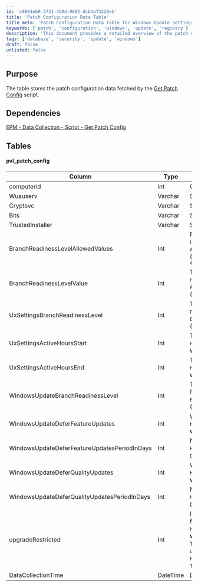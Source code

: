 ```yaml
---
id: 'c9891eb9-3731-4b0d-9882-dcb4a73229eb'
title: 'Patch Configuration Data Table'
title_meta: 'Patch Configuration Data Table for Windows Update Settings'
keywords: ['patch', 'configuration', 'windows', 'update', 'registry']
description: 'This document provides a detailed overview of the patch configuration data table, including the structure, dependencies, and the specific columns used to store Windows Update settings. It outlines the types and explanations of each column, which include service startup types and branch readiness levels, as well as the data collection methodology from the Windows registry.'
tags: ['database', 'security', 'update', 'windows']
draft: false
unlisted: false
---
```

## Purpose

The table stores the patch configuration data fetched by the [Get Patch Config](<../scripts/Get Patch Config.md>) script.

## Dependencies

[EPM - Data Collection - Script - Get Patch Config](<../scripts/Get Patch Config.md>)

## Tables

#### pvl_patch_config

| Column                                      | Type      | Explanation                                                                                          |
|---------------------------------------------|-----------|------------------------------------------------------------------------------------------------------|
| computerid                                  | int       | Computerid                                                                                           |
| Wuauserv                                    | Varchar   | Startup type of the `Wuauserv` service.                                                             |
| Cryptsvc                                    | Varchar   | Startup type of the `Cryptsvc` service.                                                             |
| Bits                                        | Varchar   | Startup type of the `Bits` service.                                                                 |
| TrustedInstaller                            | Varchar   | Startup type of the `TrustedInstaller` service.                                                     |
| BranchReadinessLevelAllowedValues           | Int       | Possible values for the branch readiness level. Data is gathered from the registry.**Path:** `HKLM://SOFTWARE//Microsoft//PolicyManager//default//Update//BranchReadinessLevel`**Name:** `AllowedValues`**Possible values:**- `16` (Semi-Annual Channel)- `8` (Semi-Annual Channel (Targeted))- `32` (Release Preview)- `48` (Insider Fast)- `64` (Insider Slow)**Example:** `16, 8, 32, 48, 64` |
| BranchReadinessLevelValue                   | Int       | The current value of the branch readiness level. Data is gathered from the registry.**Path:** `HKLM://SOFTWARE//Microsoft//PolicyManager//default//Update//BranchReadinessLevel`**Name:** `AllowedValues`**Possible values:**- `16` (Semi-Annual Channel)- `8` (Semi-Annual Channel (Targeted))- `32` (Release Preview)- `48` (Insider Fast)- `64` (Insider Slow)**Example:** `16` |
| UxSettingsBranchReadinessLevel              | Int       | The current branch readiness level as stored in UX Settings.Data is gathered from the registry.**Path:** `HKLM://SOFTWARE//Microsoft//WindowsUpdate//UX//Settings`**Name:** `BranchReadinessLevel`**Possible values:**- `16` (Semi-Annual Channel)- `8` (Semi-Annual Channel (Targeted))- `32` (Release Preview)- `48` (Insider Fast)- `64` (Insider Slow)**Example:** `16` |
| UxSettingsActiveHoursStart                  | Int       | The start time for active hours.Data is gathered from the registry.**Path:** `HKLM://SOFTWARE//Microsoft//WindowsUpdate//UX//Settings`**Name:** `ActiveHoursStart`**Possible values:** `0-23`**Example:** `6` |
| UxSettingsActiveHoursEnd                    | Int       | The end time for active hours.Data is gathered from the registry.**Path:** `HKLM://SOFTWARE//Microsoft//WindowsUpdate//UX//Settings`**Name:** `ActiveHoursEnd`**Possible values:** `0-23`**Example:** `18` |
| WindowsUpdateBranchReadinessLevel           | Int       | The current branch readiness level as stored in Windows Update Settings.Data is gathered from the registry.**Path:** `HKLM://SOFTWARE//Microsoft//Windows//WindowsUpdate`**Name:** `BranchReadinessLevel`**Possible values:**- `16` (Semi-Annual Channel)- `8` (Semi-Annual Channel (Targeted))- `32` (Release Preview)- `48` (Insider Fast)- `64` (Insider Slow)**Example:** `16` |
| WindowsUpdateDeferFeatureUpdates            | Int       | Whether feature updates are deferred.Data is gathered from the registry.**Path:** `HKLM://SOFTWARE//Microsoft//Windows//WindowsUpdate`**Name:** `DeferFeatureUpdates`**Possible values:** `0 (not deferred), 1 (deferred)`**Example:** `1` |
| WindowsUpdateDeferFeatureUpdatesPeriodInDays| Int       | Number of days to defer feature updates.Data is gathered from the registry.**Path:** `HKLM://SOFTWARE//Microsoft//Windows//WindowsUpdate`**Name:** `DeferFeatureUpdatesPeriodInDays`**Possible values:** `0-365(days)`**Example:** `60` |
| WindowsUpdateDeferQualityUpdates            | Int       | Whether quality updates are deferred.Data is gathered from the registry.**Path:** `HKLM://SOFTWARE//Microsoft//Windows//WindowsUpdate`**Name:** `DeferQualityUpdates`**Possible values:** `0 (not deferred), 1 (deferred)`**Example:** `0` |
| WindowsUpdateDeferQualityUpdatesPeriodInDays| Int       | Number of days to defer quality updates.Data is gathered from the registry.**Path:** `HKLM://SOFTWARE//Microsoft//Windows//WindowsUpdate`**Name:** `DeferQualityUpdatesPeriodInDays`**Possible values:** `0-365(days)`**Example:** `0` |
| upgradeRestricted                            | Int       | Indicates whether Windows upgrades or feature updates are restricted from the registry key for Windows 10 and 11.Data is gathered from the registry.**Path:** `HKLM://SOFTWARE//Microsoft//Windows//WindowsUpdate`**Name:** `DisableOSUpgrade`**Possible values:** `0 (upgrade not disabled), 1 (upgrade disabled)`**Example:** `0`**Name:** `TargetReleaseVersion`**Possible values:** `0 (Feature update not restricted), 1 (Feature update disabled)`**Example:** `1`**Path:** `HKLM://SOFTWARE//Microsoft//Windows//WindowsUpdate`**Name:** `TargetReleaseVersionInfo`**Possible values:** `22H2, 23H2, 24H2, etc.`**Example:** `22H2` |
| DataCollectionTime                          | DateTime  | Data Collection Time                                                                                  |












